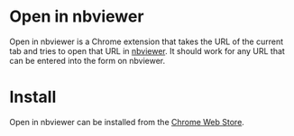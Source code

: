 Open in nbviewer
================

Open in nbviewer is a Chrome extension that takes the URL of the current
tab and tries to open that URL in [nbviewer](http://nbviewer.ipython.org).
It should work for any URL that can be entered into the form on nbviewer.

Install
=======

Open in nbviewer can be installed from the
[Chrome Web Store](https://chrome.google.com/webstore/detail/open-in-nbviewer/ihlhlehlibooakiicbiakgojckpnlali?hl=en).
